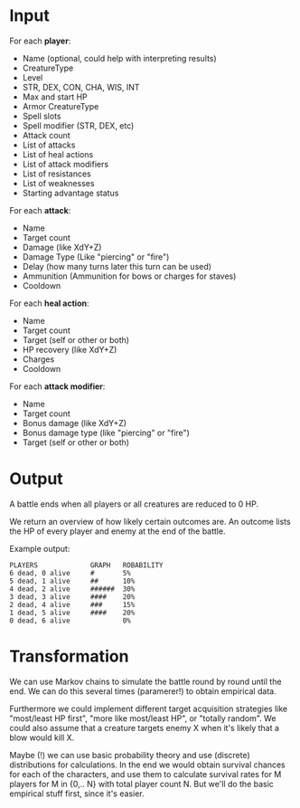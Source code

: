 # Input
For each **player**:
 *  Name (optional, could help with interpreting results)
 *  CreatureType
 *  Level
 *  STR, DEX, CON, CHA, WIS, INT
 *  Max and start HP
 *  Armor CreatureType
 *  Spell slots
 *  Spell modifier (STR, DEX, etc)
 *  Attack count
 *  List of attacks
 *  List of heal actions
 *  List of attack modifiers
 *  List of resistances
 *  List of weaknesses
 *  Starting advantage status

For each **attack**:
 *  Name
 *  Target count
 *  Damage (like XdY+Z)
 *  Damage Type (Like "piercing" or "fire")
 *  Delay (how many turns later this turn can be used)
 *  Ammunition (Ammunition for bows or charges for staves)
 *  Cooldown

For each **heal action**:
 *  Name
 *  Target count
 *  Target (self or other or both)
 *  HP recovery (like XdY+Z)
 *  Charges
 *  Cooldown

For each **attack modifier**:
 *  Name
 *  Target count
 *  Bonus damage (like XdY+Z)
 *  Bonus damage type (like "piercing" or "fire")
 *  Target (self or other or both)

# Output
A battle ends when all players or all creatures are reduced to 0 HP.

We return an overview of how likely certain outcomes are.
An outcome lists the HP of every player and enemy at the end of the battle.

Example output:
```
PLAYERS             GRAPH   ROBABILITY  
6 dead, 0 alive     #       5%          
5 dead, 1 alive     ##      10%         
4 dead, 2 alive     ######  30%         
3 dead, 3 alive     ####    20%         
2 dead, 4 alive     ###     15%         
1 dead, 5 alive     ####    20%         
0 dead, 6 alive             0%          
```

# Transformation
We can use Markov chains to simulate the battle round by round until the end. We can do this several times (paramerer!)
to obtain empirical data.

Furthermore we could implement different target acquisition strategies like "most/least HP first",
"more like most/least HP", or "totally random". We could also assume that a creature targets enemy X when it's likely
that a blow would kill X.

Maybe (!) we can use basic probability theory and use (discrete) distributions for calculations. In the end we would
obtain survival chances for each of the characters, and use them to calculate survival rates for M players for M in
{0,.. N} with total player count N. But we'll do the basic empirical stuff first, since it's easier.